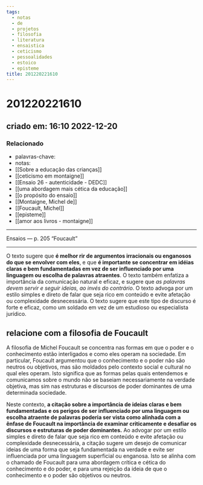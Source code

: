 ```yaml
---
tags:
  - notas
  - de
  - projetos
  - filosofia
  - literatura
  - ensaistica
  - ceticismo
  - pessoalidades
  - estoico
  - episteme
title: 201220221610
---
```


# 201220221610

## criado em: 16:10 2022-12-20

### Relacionado

- palavras-chave: 
- notas: 
- [[Sobre a educação das crianças]]
- [[ceticismo em montaigne]]
- [[Ensaio 26 - autenticidade - DEDC]]
- [[uma abordagem mais cética da educação]]
- [[o propósito do ensaio]]
- [[Montaigne, Michel de]]
- [[Foucault, Michel]]
- [[episteme]]
- [[amor aos livros - montaigne]]
---

Ensaios — p. 205 “Foucault”

---

O texto sugere que **é melhor rir de argumentos irracionais ou enganosos do que se envolver com eles**, e que **é importante se concentrar em idéias claras e bem fundamentadas em vez de ser influenciado por uma linguagem ou escolha de palavras atraentes**. O texto também enfatiza a importância da comunicação natural e eficaz, e sugere que *as palavras devem servir e seguir ideias, ao invés do contrário*. O texto advoga por um estilo simples e direto de falar que seja rico em conteúdo e evite afetação ou complexidade desnecessária. O texto sugere que este tipo de discurso é forte e eficaz, como um soldado em vez de um estudioso ou especialista jurídico.

## relacione com a filosofia de Foucault

A filosofia de Michel Foucault se concentra nas formas em que o poder e o conhecimento estão interligados e como eles operam na sociedade. Em particular, Foucault argumentou que o conhecimento e o poder não são neutros ou objetivos, mas são moldados pelo contexto social e cultural no qual eles operam. Isto significa que as formas pelas quais entendemos e comunicamos sobre o mundo não se baseiam necessariamente na verdade objetiva, mas sim nas estruturas e discursos de poder dominantes de uma determinada sociedade.

Neste contexto, **a citação sobre a importância de ideias claras e bem fundamentadas e os perigos de ser influenciado por uma linguagem ou escolha atraente de palavras poderia ser vista como alinhada com a ênfase de Foucault na importância de examinar criticamente e desafiar os discursos e estruturas de poder dominantes.** Ao advogar por um estilo simples e direto de falar que seja rico em conteúdo e evite afetação ou complexidade desnecessária, a citação sugere um desejo de comunicar ideias de uma forma que seja fundamentada na verdade e evite ser influenciada por uma linguagem superficial ou enganosa. Isto se alinha com o chamado de Foucault para uma abordagem crítica e cética do conhecimento e do poder, e para uma rejeição da ideia de que o conhecimento e o poder são objetivos ou neutros.
